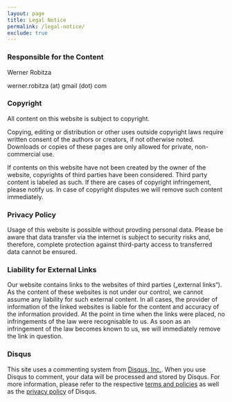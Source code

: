 ```yaml
---
layout: page
title: Legal Notice
permalink: /legal-notice/
exclude: true
---
```


### Responsible for the Content

Werner Robitza

werner.robitza (at) gmail (dot) com

### Copyright

All content on this website is subject to copyright.

Copying, editing or distribution or other uses outside copyright laws require written consent of the authors or creators, if not otherwise noted. Downloads or copies of these pages are only allowed for private, non-commercial use.

If contents on this website have not been created by the owner of the website, copyrights of third parties have been considered. Third party content is labeled as such. If there are cases of copyright infringement, please notify us. In case of copyright disputes we will remove such content immediately.

### Privacy Policy

Usage of this website is possible without provding personal data. Please be aware that data transfer via the internet is subject to security risks and, therefore, complete protection against third-party access to transferred data cannot be ensured.

### Liability for External Links

Our website contains links to the websites of third parties („external links“). As the content of these websites is not under our control, we cannot assume any liability for such external content. In all cases, the provider of information of the linked websites is liable for the content and accuracy of the information provided. At the point in time when the links were placed, no infringements of the law were recognisable to us. As soon as an infringement of the law becomes known to us, we will immediately remove the link in question.

### Disqus

This site uses a commenting system from [Disqus, Inc.](https://disqus.com/). When you use Disqus to comment, your data will be processed and stored by Disqus. For more information, please refer to the respective [terms and policies](https://help.disqus.com/terms-and-policies/terms-of-service) as well as the [privacy policy](https://help.disqus.com/terms-and-policies/disqus-privacy-policy) of Disqus.